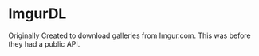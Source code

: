 ImgurDL
=======
Originally Created to download galleries from Imgur.com. This was before they had a public API.

